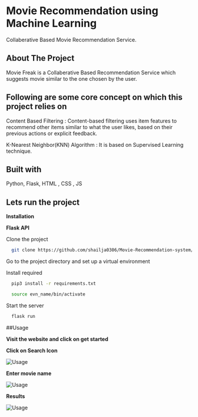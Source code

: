 
# Movie Recommendation using Machine Learning

Collaberative Based Movie  Recommendation Service.


## About The Project

Movie Freak is a Collaberative Based Recommendation Service which suggests movie similar to the one chosen by the user.


## Following are some core concept on which this project relies on

Content Based Filtering :
Content-based filtering uses item features to recommend other items similar to what the user likes, based on their previous actions or explicit feedback.



K-Nearest Neighbor(KNN) Algorithm : It is based on Supervised Learning technique.





## Built with

 Python, Flask, HTML , CSS , JS




## Lets run the project

**Installation**





**Flask API**

Clone the project

```bash
  git clone https://github.com/shailja0306/Movie-Recommendation-system/upload/main
```

Go to the project directory and set up a virtual environment


Install required

```bash
  pip3 install -r requirements.txt
```

```bash
  source evn_name/bin/activate
```

Start the server

```bash
  flask run
```


##Usage

**Visit the website and click on get started**




**Click on Search Icon**

![Usage](https://im2.ezgif.com/tmp/ezgif-2-6e9948ac48.gif)


**Enter movie name**

![Usage](https://im2.ezgif.com/tmp/ezgif-2-94ebe9723a.gif)


**Results**

![Usage](https://im2.ezgif.com/tmp/ezgif-2-c1bd04dfcd.gif)

